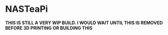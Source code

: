 # NASTeaPi
**__THIS IS STILL A VERY WIP BUILD. I WOULD WAIT UNTIL THIS IS REMOVED BEFORE 3D PRINTING OR BUILDING THIS__**
